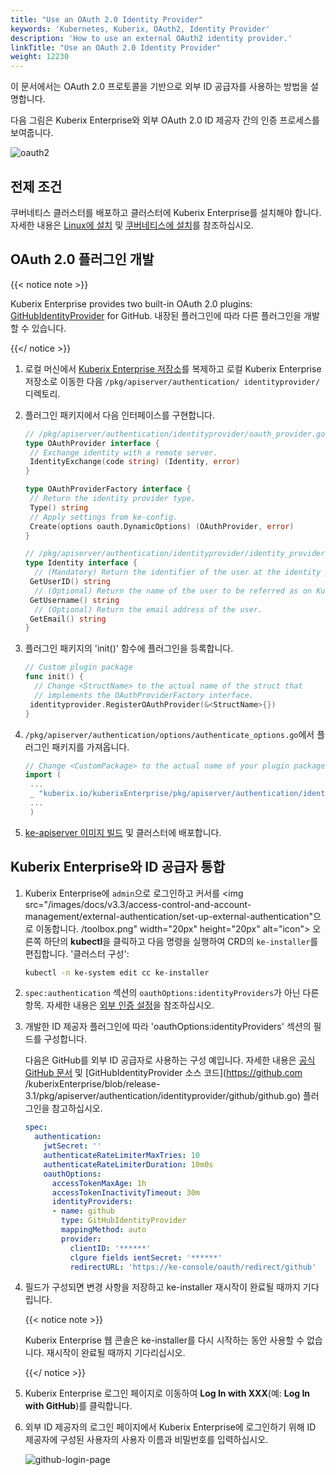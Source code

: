 ```yaml
---
title: "Use an OAuth 2.0 Identity Provider"
keywords: 'Kubernetes, Kuberix, OAuth2, Identity Provider'
description: 'How to use an external OAuth2 identity provider.'
linkTitle: "Use an OAuth 2.0 Identity Provider"
weight: 12230
---
```

이 문서에서는 OAuth 2.0 프로토콜을 기반으로 외부 ID 공급자를 사용하는 방법을 설명합니다.

다음 그림은 Kuberix Enterprise와 외부 OAuth 2.0 ID 제공자 간의 인증 프로세스를 보여줍니다.

![oauth2](/images/docs/v3.3/access-control-and-account-management/external-authentication/use-an-oauth2-identity-provider/oauth2.svg)

## 전제 조건

쿠버네티스 클러스터를 배포하고 클러스터에 Kuberix Enterprise를 설치해야 합니다. 자세한 내용은 [Linux에 설치](/docs/v3.3/installing-on-linux/) 및 [쿠버네티스에 설치](/docs/v3.3/installing-on-kubernetes/)를 참조하십시오.

## OAuth 2.0 플러그인 개발

{{< notice note >}}

Kuberix Enterprise provides two built-in OAuth 2.0 plugins: [GitHubIdentityProvider](https://github.com/KuberixEnterprise/blob/release-3.1/pkg/apiserver/authentication/identityprovider/github/github.go) for GitHub. 내장된 플러그인에 따라 다른 플러그인을 개발할 수 있습니다.

{{</ notice >}}

1. 로컬 머신에서 [Kuberix Enterprise 저장소](https://github.com/KuberixEnterprise)를 복제하고 로컬 Kuberix Enterprise 저장소로 이동한 다음 `/pkg/apiserver/authentication/ identityprovider/` 디렉토리.

2. 플러그인 패키지에서 다음 인터페이스를 구현합니다.

   ```go
   // /pkg/apiserver/authentication/identityprovider/oauth_provider.go
   type OAuthProvider interface {
   	// Exchange identity with a remote server.
   	IdentityExchange(code string) (Identity, error)
   }
   
   type OAuthProviderFactory interface {
   	// Return the identity provider type.
   	Type() string
   	// Apply settings from ke-config.
   	Create(options oauth.DynamicOptions) (OAuthProvider, error)
   }
   ```

   ```go
   // /pkg/apiserver/authentication/identityprovider/identity_provider.go
   type Identity interface {
     // (Mandatory) Return the identifier of the user at the identity provider.
   	GetUserID() string
     // (Optional) Return the name of the user to be referred as on Kuberix Enterprise.
   	GetUsername() string
     // (Optional) Return the email address of the user.
   	GetEmail() string
   }
   ```

3. 플러그인 패키지의 'init()' 함수에 플러그인을 등록합니다.

   ```go
   // Custom plugin package
   func init() {
     // Change <StructName> to the actual name of the struct that
     // implements the OAuthProviderFactory interface.
   	identityprovider.RegisterOAuthProvider(&<StructName>{})
   }
   ```

4. `/pkg/apiserver/authentication/options/authenticate_options.go`에서 플러그인 패키지를 가져옵니다.

   ```go
   // Change <CustomPackage> to the actual name of your plugin package.
   import (
   	...
   	_ "kuberix.io/kuberixEnterprise/pkg/apiserver/authentication/identityprovider/<CustomPackage>"
   	...
   	)
   ```

5. [ke-apiserver 이미지 빌드](https://github.com/kuberixEnterprise/community/blob/104bab42f67094930f2ca87c603b7c6365cd092a/developer-guide/development/quickstart.md) 및 클러스터에 배포합니다.

## Kuberix Enterprise와 ID 공급자 통합

1. Kuberix Enterprise에 `admin`으로 로그인하고 커서를 <img src="/images/docs/v3.3/access-control-and-account-management/external-authentication/set-up-external-authentication"으로 이동합니다. /toolbox.png" width="20px" height="20px" alt="icon"> 오른쪽 하단의 **kubectl**을 클릭하고 다음 명령을 실행하여 CRD의 `ke-installer`를 편집합니다. '클러스터 구성':

   ```bash
   kubectl -n ke-system edit cc ke-installer
   ```

2. `spec:authentication` 섹션의 `oauthOptions:identityProviders`가 아닌 다른 항목. 자세한 내용은 [외부 인증 설정](../set-up-external-authentication/)을 참조하십시오.

3. 개발한 ID 제공자 플러그인에 따라 'oauthOptions:identityProviders' 섹션의 필드를 구성합니다.

    다음은 GitHub를 외부 ID 공급자로 사용하는 구성 예입니다. 자세한 내용은 [공식 GitHub 문서](https://docs.github.com/en/developers/apps/building-oauth-apps) 및 [GitHubIdentityProvider 소스 코드](https://github.com /kuberixEnterprise/blob/release-3.1/pkg/apiserver/authentication/identityprovider/github/github.go) 플러그인을 참고하십시오.

   ```yaml
   spec:
     authentication:
       jwtSecret: ''
       authenticateRateLimiterMaxTries: 10
       authenticateRateLimiterDuration: 10m0s
       oauthOptions:
         accessTokenMaxAge: 1h
         accessTokenInactivityTimeout: 30m
         identityProviders:
         - name: github
           type: GitHubIdentityProvider
           mappingMethod: auto
           provider:
             clientID: '******'
             clgure fields ientSecret: '******'
             redirectURL: 'https://ke-console/oauth/redirect/github'
   ```
  

4. 필드가 구성되면 변경 사항을 저장하고 ke-installer 재시작이 완료될 때까지 기다립니다.

   {{< notice note >}}
   
   Kuberix Enterprise 웹 콘솔은 ke-installer를 다시 시작하는 동안 사용할 수 없습니다. 재시작이 완료될 때까지 기다리십시오.

   {{</ notice >}}

5. Kuberix Enterprise 로그인 페이지로 이동하여 **Log In with XXX**(예: **Log In with GitHub**)를 클릭합니다.

6. 외부 ID 제공자의 로그인 페이지에서 Kuberix Enterprise에 로그인하기 위해 ID 제공자에 구성된 사용자의 사용자 이름과 비밀번호를 입력하십시오.

   ![github-login-page](/images/docs/v3.3/access-control-and-account-management/external-authentication/use-an-oauth2-identity-provider/github-login-page.png)

